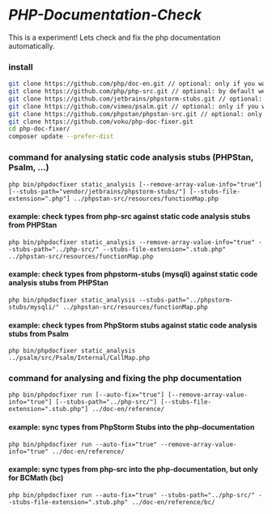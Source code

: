 
# ***PHP-Documentation-Check***

This is a experiment! Lets check and fix the php documentation automatically.

### install
```bash
git clone https://github.com/php/doc-en.git // optional: only if you want to check it
git clone https://github.com/php/php-src.git // optional: by default we use the PhpStorm Stubs from vendor directory but you can also use different stubs
git clone https://github.com/jetbrains/phpstorm-stubs.git // optional: by default we use the PhpStorm Stubs from vendor directory but you can also use external stubs
git clone https://github.com/vimeo/psalm.git // optional: only if you want to check it
git clone https://github.com/phpstan/phpstan-src.git // optional: only if you want to check it
git clone https://github.com/voku/php-doc-fixer.git
cd php-doc-fixer/
composer update --prefer-dist
```

### command for analysing static code analysis stubs (PHPStan, Psalm, ...)
```
php bin/phpdocfixer static_analysis [--remove-array-value-info="true"] [--stubs-path="vendor/jetbrains/phpstorm-stubs/"] [--stubs-file-extension=".php"] ../phpstan-src/resources/functionMap.php
```

#### example: check types from php-src against static code analysis stubs from PHPStan
```
php bin/phpdocfixer static_analysis --remove-array-value-info="true" --stubs-path="../php-src/" --stubs-file-extension=".stub.php" ../phpstan-src/resources/functionMap.php
```

#### example: check types from phpstorm-stubs (mysqli) against static code analysis stubs from PHPStan
```
php bin/phpdocfixer static_analysis --stubs-path="../phpstorm-stubs/mysqli/" ../phpstan-src/resources/functionMap.php
```

#### example: check types from PhpStorm stubs against static code analysis stubs from Psalm
```
php bin/phpdocfixer static_analysis ../psalm/src/Psalm/Internal/CallMap.php
```


### command for analysing and fixing the php documentation
```
php bin/phpdocfixer run [--auto-fix="true"] [--remove-array-value-info="true"] [--stubs-path="../php-src/"] [--stubs-file-extension=".stub.php"] ../doc-en/reference/
```

#### example: sync types from PhpStorm Stubs into the php-documentation
```
php bin/phpdocfixer run --auto-fix="true" --remove-array-value-info="true" ../doc-en/reference/
```

#### example: sync types from php-src into the php-documentation, but only for BCMath (bc)
```
php bin/phpdocfixer run --auto-fix="true" --stubs-path="../php-src/" --stubs-file-extension=".stub.php" ../doc-en/reference/bc/
```
